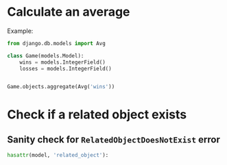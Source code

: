 # Calculate an average

Example:

```python
from django.db.models import Avg

class Game(models.Model):
    wins = models.IntegerField()
    losses = models.IntegerField()


Game.objects.aggregate(Avg('wins'))

```


# Check if a related object exists
## Sanity check for `RelatedObjectDoesNotExist` error
```python
hasattr(model, 'related_object'):
```
